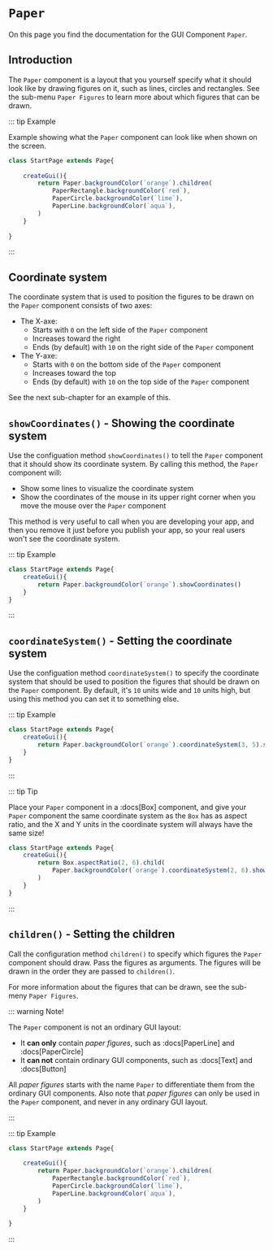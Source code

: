<script>
	import ViewApp from '$lib/ViewApp.svelte'
</script>

# `Paper`
On this page you find the documentation for the GUI Component `Paper`.





## Introduction
The `Paper` component is a layout that you yourself specify what it should look like by drawing figures on it, such as lines, circles and rectangles. See the sub-menu `Paper Figures` to learn more about which figures that can be drawn.

::: tip Example

Example showing what the `Paper` component can look like when shown on the screen.

```js baga-show
class StartPage extends Page{
	
	createGui(){
		return Paper.backgroundColor(`orange`).children(
			PaperRectangle.backgroundColor(`red`),
			PaperCircle.backgroundColor(`lime`),
			PaperLine.backgroundColor(`aqua`),
		)
	}
	
}
```

:::





## Coordinate system
The coordinate system that is used to position the figures to be drawn on the `Paper` component consists of two axes:

* The X-axe:
	* Starts with `0` on the left side of the `Paper` component
	* Increases toward the right
	* Ends (by default) with `10` on the right side of the `Paper` component
* The Y-axe:
	* Starts with `0` on the bottom side of the `Paper` component
	* Increases toward the top
	* Ends (by default) with `10` on the top side of the `Paper` component

See the next sub-chapter for an example of this.


## `showCoordinates()` - Showing the coordinate system
Use the configuation method `showCoordinates()` to tell the `Paper` component that it should show its coordinate system. By calling this method, the `Paper` component will:

* Show some lines to visualize the coordinate system
* Show the coordinates of the mouse in its upper right corner when you move the mouse over the `Paper` component

This method is very useful to call when you are developing your app, and then you remove it just before you publish your app, so your real users won't see the coordinate system.

::: tip Example

```js baga-show-editor-code
class StartPage extends Page{
	createGui(){
		return Paper.backgroundColor(`orange`).showCoordinates()
	}
}
```

:::




## `coordinateSystem()` - Setting the coordinate system
Use the configuation method `coordinateSystem()` to specify the coordinate system that should be used to position the figures that should be drawn on the `Paper` component. By default, it's `10` units wide and `10` units high, but using this method you can set it to something else.

::: tip Example

```js baga-show-editor-code
class StartPage extends Page{
	createGui(){
		return Paper.backgroundColor(`orange`).coordinateSystem(3, 5).showCoordinates()
	}
}
```

:::

::: tip Tip

Place your `Paper` component in a :docs[Box] component, and give your `Paper` component the same coordinate system as the `Box` has as aspect ratio, and the X and Y units in the coordinate system will always have the same size!

```js baga-show-editor-code
class StartPage extends Page{
	createGui(){
		return Box.aspectRatio(2, 6).child(
			Paper.backgroundColor(`orange`).coordinateSystem(2, 6).showCoordinates(),
		)
	}
}
```

:::





## `children()` - Setting the children
Call the configuration method `children()` to specify which figures the `Paper` component should draw. Pass the figures as arguments. The figures will be drawn in the order they are passed to `children()`.

For more information about the figures that can be drawn, see the sub-meny `Paper Figures`.

::: warning Note!

The `Paper` component is not an ordinary GUI layout:

* It **can only** contain *paper figures*, such as :docs[PaperLine] and :docs[PaperCircle]
* It **can not** contain ordinary GUI components, such as :docs[Text] and :docs[Button]

All *paper figures* starts with the name `Paper` to differentiate them from the ordinary GUI components. Also note that *paper figures* can only be used in the `Paper` component, and never in any ordinary GUI layout.

:::

::: tip Example

```js baga-show
class StartPage extends Page{
	
	createGui(){
		return Paper.backgroundColor(`orange`).children(
			PaperRectangle.backgroundColor(`red`),
			PaperCircle.backgroundColor(`lime`),
			PaperLine.backgroundColor(`aqua`),
		)
	}
	
}
```

:::